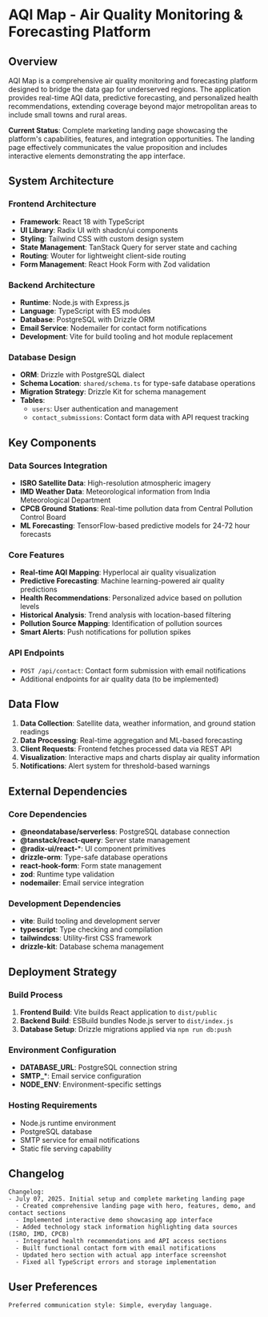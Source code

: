 # AQI Map - Air Quality Monitoring & Forecasting Platform

## Overview

AQI Map is a comprehensive air quality monitoring and forecasting platform designed to bridge the data gap for underserved regions. The application provides real-time AQI data, predictive forecasting, and personalized health recommendations, extending coverage beyond major metropolitan areas to include small towns and rural areas.

**Current Status**: Complete marketing landing page showcasing the platform's capabilities, features, and integration opportunities. The landing page effectively communicates the value proposition and includes interactive elements demonstrating the app interface.

## System Architecture

### Frontend Architecture
- **Framework**: React 18 with TypeScript
- **UI Library**: Radix UI with shadcn/ui components
- **Styling**: Tailwind CSS with custom design system
- **State Management**: TanStack Query for server state and caching
- **Routing**: Wouter for lightweight client-side routing
- **Form Management**: React Hook Form with Zod validation

### Backend Architecture
- **Runtime**: Node.js with Express.js
- **Language**: TypeScript with ES modules
- **Database**: PostgreSQL with Drizzle ORM
- **Email Service**: Nodemailer for contact form notifications
- **Development**: Vite for build tooling and hot module replacement

### Database Design
- **ORM**: Drizzle with PostgreSQL dialect
- **Schema Location**: `shared/schema.ts` for type-safe database operations
- **Migration Strategy**: Drizzle Kit for schema management
- **Tables**:
  - `users`: User authentication and management
  - `contact_submissions`: Contact form data with API request tracking

## Key Components

### Data Sources Integration
- **ISRO Satellite Data**: High-resolution atmospheric imagery
- **IMD Weather Data**: Meteorological information from India Meteorological Department
- **CPCB Ground Stations**: Real-time pollution data from Central Pollution Control Board
- **ML Forecasting**: TensorFlow-based predictive models for 24-72 hour forecasts

### Core Features
- **Real-time AQI Mapping**: Hyperlocal air quality visualization
- **Predictive Forecasting**: Machine learning-powered air quality predictions
- **Health Recommendations**: Personalized advice based on pollution levels
- **Historical Analysis**: Trend analysis with location-based filtering
- **Pollution Source Mapping**: Identification of pollution sources
- **Smart Alerts**: Push notifications for pollution spikes

### API Endpoints
- `POST /api/contact`: Contact form submission with email notifications
- Additional endpoints for air quality data (to be implemented)

## Data Flow

1. **Data Collection**: Satellite data, weather information, and ground station readings
2. **Data Processing**: Real-time aggregation and ML-based forecasting
3. **Client Requests**: Frontend fetches processed data via REST API
4. **Visualization**: Interactive maps and charts display air quality information
5. **Notifications**: Alert system for threshold-based warnings

## External Dependencies

### Core Dependencies
- **@neondatabase/serverless**: PostgreSQL database connection
- **@tanstack/react-query**: Server state management
- **@radix-ui/react-***: UI component primitives
- **drizzle-orm**: Type-safe database operations
- **react-hook-form**: Form state management
- **zod**: Runtime type validation
- **nodemailer**: Email service integration

### Development Dependencies
- **vite**: Build tooling and development server
- **typescript**: Type checking and compilation
- **tailwindcss**: Utility-first CSS framework
- **drizzle-kit**: Database schema management

## Deployment Strategy

### Build Process
1. **Frontend Build**: Vite builds React application to `dist/public`
2. **Backend Build**: ESBuild bundles Node.js server to `dist/index.js`
3. **Database Setup**: Drizzle migrations applied via `npm run db:push`

### Environment Configuration
- **DATABASE_URL**: PostgreSQL connection string
- **SMTP_***: Email service configuration
- **NODE_ENV**: Environment-specific settings

### Hosting Requirements
- Node.js runtime environment
- PostgreSQL database
- SMTP service for email notifications
- Static file serving capability

## Changelog

```
Changelog:
- July 07, 2025. Initial setup and complete marketing landing page
  - Created comprehensive landing page with hero, features, demo, and contact sections
  - Implemented interactive demo showcasing app interface
  - Added technology stack information highlighting data sources (ISRO, IMD, CPCB)
  - Integrated health recommendations and API access sections
  - Built functional contact form with email notifications
  - Updated hero section with actual app interface screenshot
  - Fixed all TypeScript errors and storage implementation
```

## User Preferences

```
Preferred communication style: Simple, everyday language.
```